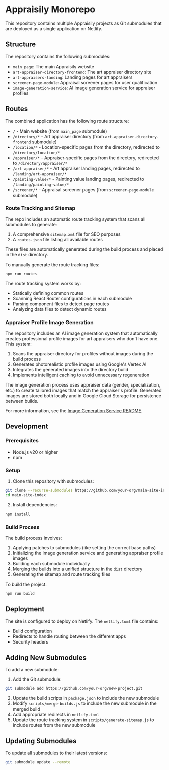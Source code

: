 # Appraisily Monorepo

This repository contains multiple Appraisily projects as Git submodules that are deployed as a single application on Netlify.

## Structure

The repository contains the following submodules:

- `main_page`: The main Appraisily website
- `art-appraiser-directory-frontend`: The art appraiser directory site
- `art-appraisers-landing`: Landing pages for art appraisers
- `screener-page-module`: Appraisal screener pages for user qualification
- `image-generation-service`: AI image generation service for appraiser profiles

## Routes

The combined application has the following route structure:

- `/` - Main website (from `main_page` submodule)
- `/directory/*` - Art appraiser directory (from `art-appraiser-directory-frontend` submodule)
- `/location/*` - Location-specific pages from the directory, redirected to `/directory/location/*`
- `/appraiser/*` - Appraiser-specific pages from the directory, redirected to `/directory/appraiser/*`
- `/art-appraiser/*` - Art appraiser landing pages, redirected to `/landing/art-appraiser/*`
- `/painting-value/*` - Painting value landing pages, redirected to `/landing/painting-value/*`
- `/screener/*` - Appraisal screener pages (from `screener-page-module` submodule)

### Route Tracking and Sitemap

The repo includes an automatic route tracking system that scans all submodules to generate:

1. A comprehensive `sitemap.xml` file for SEO purposes
2. A `routes.json` file listing all available routes

These files are automatically generated during the build process and placed in the `dist` directory.

To manually generate the route tracking files:

```bash
npm run routes
```

The route tracking system works by:
- Statically defining common routes
- Scanning React Router configurations in each submodule
- Parsing component files to detect page routes
- Analyzing data files to detect dynamic routes

### Appraiser Profile Image Generation

The repository includes an AI image generation system that automatically creates professional profile images for art appraisers who don't have one. This system:

1. Scans the appraiser directory for profiles without images during the build process
2. Generates photorealistic profile images using Google's Vertex AI
3. Integrates the generated images into the directory build
4. Implements intelligent caching to avoid unnecessary regeneration

The image generation process uses appraiser data (gender, specialization, etc.) to create tailored images that match the appraiser's profile. Generated images are stored both locally and in Google Cloud Storage for persistence between builds.

For more information, see the [Image Generation Service README](./image-generation-service/README.md).

## Development

### Prerequisites

- Node.js v20 or higher
- npm

### Setup

1. Clone this repository with submodules:

```bash
git clone --recurse-submodules https://github.com/your-org/main-site-index.git
cd main-site-index
```

2. Install dependencies:

```bash
npm install
```

### Build Process

The build process involves:

1. Applying patches to submodules (like setting the correct base paths)
2. Initializing the image generation service and generating appraiser profile images
3. Building each submodule individually
4. Merging the builds into a unified structure in the `dist` directory
5. Generating the sitemap and route tracking files

To build the project:

```bash
npm run build
```

## Deployment

The site is configured to deploy on Netlify. The `netlify.toml` file contains:

- Build configuration
- Redirects to handle routing between the different apps
- Security headers

## Adding New Submodules

To add a new submodule:

1. Add the Git submodule:

```bash
git submodule add https://github.com/your-org/new-project.git
```

2. Update the build scripts in `package.json` to include the new submodule
3. Modify `scripts/merge-builds.js` to include the new submodule in the merged build
4. Add appropriate redirects in `netlify.toml`
5. Update the route tracking system in `scripts/generate-sitemap.js` to include routes from the new submodule

## Updating Submodules

To update all submodules to their latest versions:

```bash
git submodule update --remote
``` 